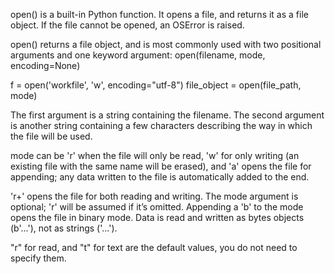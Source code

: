 open() is a built-in Python function. 
It opens a file, and returns it as a file object.  If the file cannot be opened, an OSError is raised. 

open() returns a file object, and is most commonly used with two positional arguments and one keyword argument: 
open(filename, mode, encoding=None)

f = open('workfile', 'w', encoding="utf-8")
file_object = open(file_path, mode)

The first argument is a string containing the filename. 
The second argument is another string containing a few characters 
describing the way in which the file will be used. 

mode can be 'r' when the file will only be read, 
'w' for only writing (an existing file with the same name will be erased), 
and 'a' opens the file for appending; 
any data written to the file is automatically added to the end. 

'r+' opens the file for both reading and writing. 
The mode argument is optional; 'r' will be assumed if it’s omitted.
Appending a 'b' to the mode opens the file in binary mode. 
Data is read and written as bytes objects (b'...'), not as strings ('...').

"r" for read, and "t" for text are the default values, you do not need to specify them.





